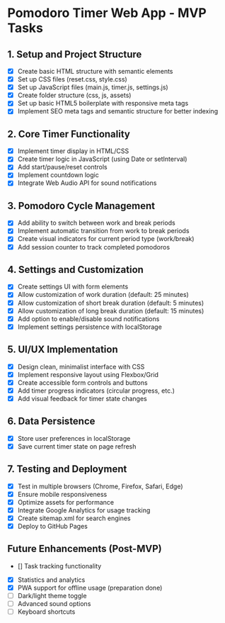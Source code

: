 # Pomodoro Timer Web App - MVP Tasks

## 1. Setup and Project Structure
- [x] Create basic HTML structure with semantic elements
- [x] Set up CSS files (reset.css, style.css)
- [x] Set up JavaScript files (main.js, timer.js, settings.js)
- [x] Create folder structure (css, js, assets)
- [x] Set up basic HTML5 boilerplate with responsive meta tags
- [x] Implement SEO meta tags and semantic structure for better indexing

## 2. Core Timer Functionality
- [x] Implement timer display in HTML/CSS
- [x] Create timer logic in JavaScript (using Date or setInterval)
- [x] Add start/pause/reset controls
- [x] Implement countdown logic
- [x] Integrate Web Audio API for sound notifications

## 3. Pomodoro Cycle Management
- [x] Add ability to switch between work and break periods
- [x] Implement automatic transition from work to break periods
- [x] Create visual indicators for current period type (work/break)
- [x] Add session counter to track completed pomodoros

## 4. Settings and Customization
- [x] Create settings UI with form elements
- [x] Allow customization of work duration (default: 25 minutes)
- [x] Allow customization of short break duration (default: 5 minutes)
- [x] Allow customization of long break duration (default: 15 minutes)
- [x] Add option to enable/disable sound notifications
- [x] Implement settings persistence with localStorage

## 5. UI/UX Implementation
- [x] Design clean, minimalist interface with CSS
- [x] Implement responsive layout using Flexbox/Grid
- [x] Create accessible form controls and buttons
- [x] Add timer progress indicators (circular progress, etc.)
- [x] Add visual feedback for timer state changes

## 6. Data Persistence
- [x] Store user preferences in localStorage
- [x] Save current timer state on page refresh

## 7. Testing and Deployment
- [x] Test in multiple browsers (Chrome, Firefox, Safari, Edge)
- [x] Ensure mobile responsiveness
- [x] Optimize assets for performance
- [x] Integrate Google Analytics for usage tracking
- [x] Create sitemap.xml for search engines
- [x] Deploy to GitHub Pages

## Future Enhancements (Post-MVP)
- [] Task tracking functionality
- [x] Statistics and analytics
- [x] PWA support for offline usage (preparation done)
- [ ] Dark/light theme toggle
- [ ] Advanced sound options
- [ ] Keyboard shortcuts
